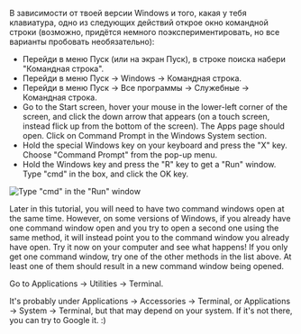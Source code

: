 <!--sec data-title="Opening: Windows" data-id="windows_prompt" data-collapse=true ces-->

В зависимости от твоей версии Windows и того, какая у тебя клавиатура, одно из следующих действий открое окно командной строки (возможно, придётся немного поэкспериментировать, но все варианты пробовать необязательно):

- Перейди в меню Пуск (или на экран Пуск), в строке поиска набери "Командная строка".
- Перейди в меню Пуск → Windows → Командная строка.
- Перейди в меню Пуск → Все программы → Служебные → Командная строка.
- Go to the Start screen, hover your mouse in the lower-left corner of the screen, and click the down arrow that appears (on a touch screen, instead flick up from the bottom of the screen). The Apps page should open. Click on Command Prompt in the Windows System section.
- Hold the special Windows key on your keyboard and press the "X" key. Choose "Command Prompt" from the pop-up menu.
- Hold the Windows key and press the "R" key to get a "Run" window. Type "cmd" in the box, and click the OK key.

![Type "cmd" in the "Run" window](../python_installation/images/windows-plus-r.png)

Later in this tutorial, you will need to have two command windows open at the same time. However, on some versions of Windows, if you already have one command window open and you try to open a second one using the same method, it will instead point you to the command window you already have open. Try it now on your computer and see what happens! If you only get one command window, try one of the other methods in the list above. At least one of them should result in a new command window being opened.

<!--endsec-->

<!--sec data-title="Opening: OS X" data-id="OSX_prompt" data-collapse=true ces-->

Go to Applications → Utilities → Terminal.

<!--endsec-->

<!--sec data-title="Opening: Linux" data-id="linux_prompt" data-collapse=true ces-->

It's probably under Applications → Accessories → Terminal, or Applications → System → Terminal, but that may depend on your system. If it's not there, you can try to Google it. :)

<!--endsec-->